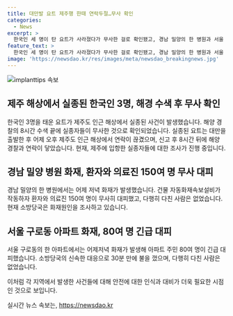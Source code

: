 ```yaml
---
title: 대만발 요트 제주행 한때 연락두절…무사 확인
categories:
  - News
excerpt: >
  한국인 세 명이 탄 요트가 사라졌다가 무사한 걸로 확인됐고, 경남 밀양의 한 병원과 서울 구로동의 아파트에서 화재가 발생했습니다. 해경은 8시간의 수색 끝에 요트 승객들과 연락이 닿았으며, 화재로 인해 대피한 사람들도 있었습니다. 이들에게는 다행히 다친 사람은 없었습니다. (150자)
feature_text: >
  한국인 세 명이 탄 요트가 사라졌다가 무사한 걸로 확인됐고, 경남 밀양의 한 병원과 서울 구로동의 아파트에서 화재가 발생했습니다. 해경은 8시간의 수색 끝에 요트 승객들과 연락이 닿았으며, 화재로 인해 대피한 사람들도 있었습니다. 이들에게는 다행히 다친 사람은 없었습니다. (150자)
image: 'https://newsdao.kr/res/images/meta/newsdao_breakingnews.jpg'
---
```


<p><img src="httpss://newsdao.kr/res/images/meta/newsdao_breakingnews.jpg" alt="implanttips 속보" /></p>

<h2>제주 해상에서 실종된 한국인 3명, 해경 수색 후 무사 확인</h2>

<p>한국인 3명을 태운 요트가 제주도 인근 해상에서 실종된 사건이 발생했습니다. 해양 경찰의 8시간 수색 끝에 실종자들이 무사한 것으로 확인되었습니다. 실종된 요트는 대만을 출발한 후 어제 오후 제주도 인근 해상에서 연락이 끊겼으며, 신고 후 8시간 뒤에 해양 경찰과 연락이 닿았습니다. 현재, 제주에 입항한 실종자들에 대한 조사가 진행 중입니다.</p>

<h2>경남 밀양 병원 화재, 환자와 의료진 150여 명 무사 대피</h2>

<p>경남 밀양의 한 병원에서는 어제 저녁 화재가 발생했습니다. 건물 자동화재속보설비가 작동하자 환자와 의료진 150여 명이 무사히 대피했고, 다행히 다친 사람은 없었습니다. 현재 소방당국은 화재원인을 조사하고 있습니다.</p>

<h2>서울 구로동 아파트 화재, 80여 명 긴급 대피</h2>

<p>서울 구로동의 한 아파트에서는 어제저녁 화재가 발생해 아파트 주민 80여 명이 긴급 대피했습니다. 소방당국의 신속한 대응으로 30분 만에 불을 껐으며, 다행히 다친 사람은 없었습니다.</p>

<p>이처럼 각 지역에서 발생한 사건들에 대해 안전에 대한 인식과 대비가 더욱 필요한 시점인 것으로 보입니다.</p>
실시간 뉴스 속보는, <a href="https://newsdao.kr" rel="dofollow">https://newsdao.kr</a>



